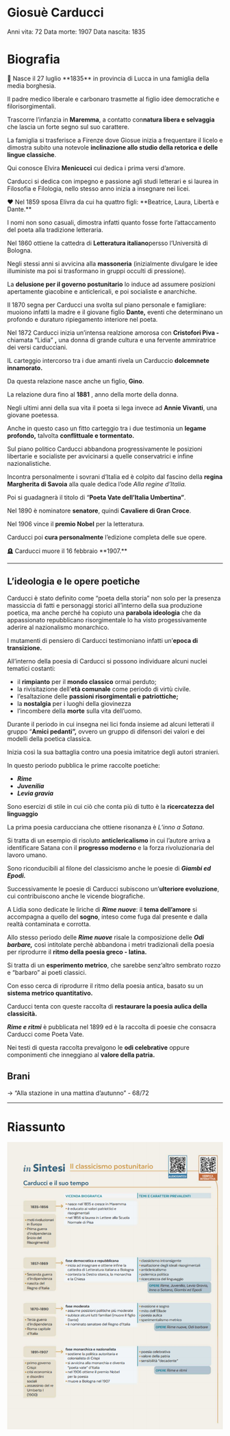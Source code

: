 # Giosuè Carducci

Anni vita: 72
Data morte: 1907
Data nascita: 1835

# Biografia

<aside>
🐣 Nasce il 27 luglio **1835** in provincia di Lucca in una famiglia della media borghesia.

</aside>

Il padre medico liberale e carbonaro trasmette al figlio idee democratiche e filorisorgimentali.

Trascorre l’infanzia in **Maremma**, a contatto con**natura libera e selvaggia** che lascia un forte segno sul suo carattere.

La famiglia si trasferisce a Firenze dove Giosue inizia a frequentare il licelo e dimostra subito una notevole **inclinazione allo studio della retorica e delle lingue classiche**.

Qui conosce Elvira **Menicucci** cui dedica i prima versi d’amore.

Carducci si dedica con impegno e passione agli studi letterari e si laurea in Filosofia e Filologia, nello stesso anno inizia a insegnare nei licei.

<aside>
♥️ Nel 1859 sposa Elivra da cui ha quattro figli: **Beatrice, Laura, Libertà e Dante.**

</aside>

I nomi non sono casuali, dimostra infatti quanto fosse forte l’attaccamento del poeta alla tradizione letteraria.

Nel 1860 ottiene la cattedra di **Letteratura italiano**persso l’Università di Bologna.

Negli stessi anni si avvicina alla **massoneria** (inizialmente divulgare le idee illuministe ma poi si trasformano in gruppi occulti di pressione).

La **delusione per il governo postunitario** lo induce ad assumere posizioni apertamente giacobine e anticlericali, e poi socialiste e anarchiche.

Il 1870 segna per Carducci una svolta sul piano personale e famigliare: muoiono infatti la madre e il giovane figlio **Dante,** eventi che determinano un profondo e duraturo ripiegamento interiore nel poeta.

Nel 1872 Carducci inizia un’intensa realzione amorosa con **Cristofori Piva -** chiamata “Lidia” **,** una donna di grande cultura e una fervente ammiratrice dei versi carducciani.

IL carteggio intercorso tra i due amanti rivela un Carduccio **dolcemnete innamorato.**

Da questa relazione nasce anche un figlio, **Gino**.

La relazione dura fino al **1881** , anno della morte della donna.

Negli ultimi anni della sua vita il poeta si lega invece ad **Annie Vivanti**, una giovane poetessa.

Anche in questo caso un fitto carteggio tra i due testimonia un **legame profondo,** talvolta **conflittuale e tormentato.**

Sul piano politico Carducci abbandona progressivamente le posizioni libertarie e socialiste per avvicinarsi a quelle conservatrici e infine nazionalistiche.

Incontra personalmente i sovrani d’Italia ed è colpito dal fascino della **regina Margherita di Savoia** alla quale dedica l’ode *Alla regine d’Italia.*

Poi si guadagnerà il titolo di “**Poeta Vate dell’Italia Umbertina”**.

Nel 1890 è nominatore **senatore**, quindi **Cavaliere di Gran Croce**.

Nel 1906 vince il **premio Nobel** per la letteratura.

Carducci poi **cura personalmente** l’edizione completa delle sue opere.

<aside>
🪦 Carducci muore il 16 febbraio **1907.**

</aside>

---

## L’ideologia e le opere poetiche

Carducci è stato definito come “poeta della storia” non solo per la presenza massiccia di fatti e personaggi storici all’interno della sua produzione poetica, ma anche perché ha copiuto una **parabola ideologia** che da appassionato repubblicano risorgimentale lo ha visto progessivamente aderire al nazionalismo monarchico.

I mutamenti di pensiero di Carducci testimoniano infatti un’**epoca di transizione.**

All’interno della poesia di Carducci si possono individuare alcuni nuclei tematici costanti:

- il **rimpianto** per il **mondo classico** ormai perduto;
- la rivisitazione dell’**età comunale** come periodo di virtù civile.
- l’esaltazione delle **passioni risorgimentali e patriottiche;**
- la **nostalgia** per i luoghi della giovinezza
- l’incombere della **morte** sulla vita dell’uomo.

Durante il periodo in cui insegna nei lici fonda insieme ad alcuni letterati il gruppo “**Amici pedanti”,** ovvero un gruppo di difensori dei valori e dei modelli della poetica classica.

Inizia così la sua battaglia contro una poesia imitatrice degli autori stranieri.

In questo periodo pubblica le prime raccolte poetiche:

- ***Rime***
- ***Juvenilia***
- ***Levia gravia***

Sono esercizi di stile in cui ciò che conta più di tutto è la **ricercatezza del linguaggio**

La prima poesia carducciana che ottiene risonanza è *L’inno a Satana*.

Si tratta di un esempio di risoluto **anticlericalismo** in cui l’autore arriva a identificare Satana con il **progresso moderno** e la forza rivoluzionaria del lavoro umano.

Sono riconducibili al filone del classicismo anche le poesie di ***Giambi ed Epodi.***

Successivamente le poesie di Carducci subiscono un’**ulteriore evoluzione**, cui contribuiscono anche le vicende biografiche.

A Lidia sono dedicate le liriche di  ***Rime nuove***: il **tema dell’amore** si accompagna a quello del **sogno**, inteso come fuga dal presente e dalla realtà contaminata e corrotta.

Allo stesso periodo delle ***Rime nuove*** risale la composizione delle  ***Odi barbare,*** così intitolate perchè abbandona i metri tradizionali della poesia per riprodurre il **ritmo della poesia greco - latina.**

Si tratta di un **esperimento metrico**, che sarebbe senz’altro sembrato rozzo e “barbaro” ai poeti classici.

Con esso cerca di riprodurre il ritmo della poesia antica, basato su un **sistema metrico quantitativo.**

Carducci tenta con queste raccolta di **restaurare la poesia aulica della classicità.**

***Rime e ritmi*** è pubblicata nel 1899 ed è la raccolta di poesie che consacra Carducci come Poeta Vate.

Nei testi di questa raccolta prevalgono le **odi celebrative** oppure componimenti che inneggiano al **valore della patria.**

## Brani

→ “Alla stazione in una mattina d’autunno” - 68/72

---

# Riassunto

![Untitled](../../../Esame%20di%20Stato%20-%20Terza%20prova%20-%205Ai%20IIS%20Silva%20Ricci%20b95bc3258db24c59bbc78eba1beb1a1c/Untitled%20117.png)